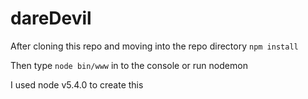 # dareDevil

After cloning this repo and moving into the repo directory ```npm install```

Then type ```node bin/www``` in to the console or run nodemon

I used node v5.4.0 to create this
